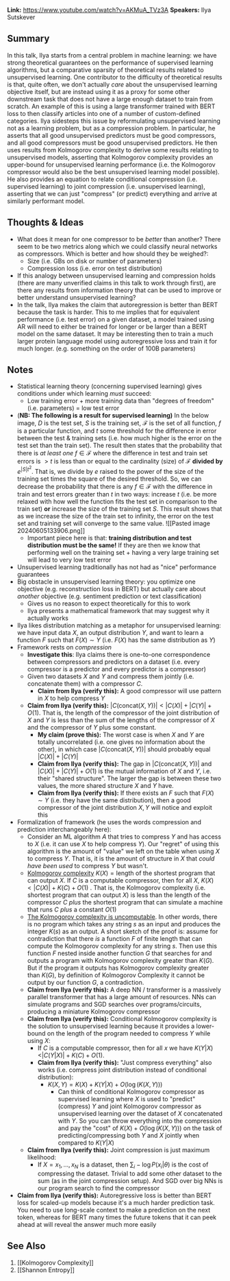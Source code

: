 **Link:** https://www.youtube.com/watch?v=AKMuA_TVz3A
**Speakers:** Ilya Sutskever
## Summary
In this talk, Ilya starts from a central problem in machine learning: we have strong theoretical guarantees on the performance of supervised learning algorithms, but a comparative sparsity of theoretical results related to unsupervised learning. One contributor to the difficulty of theoretical results is that, quite often, we don't actually *care* about the unsupervised learning objective itself, but are instead using it as a proxy for some other downstream task that does not have a large enough dataset to train from scratch. An example of this is using a large transformer trained with BERT loss to then classify articles into one of a number of custom-defined categories. Ilya sidesteps this issue by reformulating unsupervised learning not as a learning problem, but as a compression problem. In particular, he asserts that all good unsupervised predictors must be good compressors, and all good compressors must be good unsupervised predictors. He then uses results from Kolmogorov complexity to derive some results relating to unsupervised models, asserting that Kolmogorov complexity provides an upper-bound for unsupervised learning performance (i.e. the Kolmogorov compressor would also be the best unsupervised learning model possible). He also provides an equation to relate conditional compression (i.e. supervised learning) to joint compression (i.e. unsupervised learning), asserting that we can just "compress" (or predict) everything and arrive at similarly performant model.
## Thoughts & Ideas
- What does it mean for one compressor to be *better* than another? There seem to be two metrics along which we could classify neural networks as compressors. Which is better and how should they be weighed?:
	- Size (i.e. GBs on disk or number of parameters)
	- Compression loss (i.e. error on test distribution)
- If this analogy between unsupervised learning and compression holds (there are many unverified claims in this talk to work through first), are there any results from information theory that can be used to improve or better understand unsupervised learning?
- In the talk, Ilya makes the claim that autoregression is better than BERT because the task is harder. This to me implies that for equivalent performance (i.e. test error) on a given dataset, a model trained using AR will need to either be trained for longer or be larger than a BERT model on the same dataset. It may be interesting then to train a much larger protein language model using autoregressive loss and train it for much longer. (e.g. something on the order of 100B parameters)
## Notes
- Statistical learning theory (concerning supervised learning) gives conditions under which learning *must* succeed:
	- Low training error + more training data than "degrees of freedom" (i.e. parameters) = low test error
- (**NB: The following is a result for supervised learning)** In the below image, $D$ is the test set, $S$ is the training set, $\mathcal{F}$ is the set of all function, $f$ is a particular function, and $t$ some threshold for the difference in error between the test & training sets (i.e. how much higher is the error on the test set than the train set). The result then states that the probability that there is *at least one* $f \in \mathcal{F}$ where the difference in test and train set errors is $> t$ is less than or equal to the cardinality (size) of $\mathcal{F}$ **divided by** $e^{|S| t^2}$. That is, we divide by $e$ raised to the power of the size of the training set times the square of the desired threshold. So, we can decrease the probability that there is any $f \in \mathcal{F}$ with the difference in train and test errors greater than $t$ in two ways: increase $t$ (i.e. be more relaxed with how well the function fits the test set in comparison to the train set) **or** increase the size of the training set $S$. This result shows that as we increase the size of the train set to infinity, the error on the test set and training set will converge to the same value.
	![[Pasted image 20240605133906.png]]
	- Important piece here is that: **training distribution and test distribution must be the same!** If they are then we know that performing well on the training set + having a very large training set will lead to very low test error
- Unsupervised learning traditionally has not had as "nice" performance guarantees
- Big obstacle in unsupervised learning theory: you optimize one objective (e.g. reconstruction loss in BERT) but actually care about *another* objective (e.g. sentiment prediction or text classification)
	- Gives us no reason to expect theoretically for this to work
	- Ilya presents a mathematical framework that may suggest why it actually works
- Ilya likes distribution matching as a metaphor for unsupervised learning: we have input data $X$, an output distribution $Y$, and want to learn a function $F$ such that $F(X) \sim Y$ (i.e. $F(X)$ has the same distribution as $Y$)
- Framework rests on *compression*
	- **Investigate this**: Ilya claims there is one-to-one correspondence between compressors and predictors on a dataset (i.e. every compressor is a predictor and every predictor is a compressor)
	- Given two datasets $X$ and $Y$ and compress them jointly (i.e. concatenate them) with a compressor $C$. 
		- **Claim from Ilya (verify this):** A good compressor will use pattern in $X$ to help compress $Y$
	- **Claim from Ilya (verify this):**  $|C(\text{concat}(X, Y))| < |C(X)| + |C(Y)| + O(1)$. That is, the length of the compressor of the joint distribution of $X$ and $Y$ is less than the sum of the lengths of the compressor of $X$ and the compressor of $Y$ plus some constant. 
		- **My claim (prove this):** The worst case is when $X$ and $Y$ are totally uncorrelated (i.e. one gives no information about the other), in which case $|C(\text{concat}(X, Y))|$ should probably equal $|C(X)| + |C(Y)|$ 
		- **Claim from Ilya (verify this):** The gap in $|C(\text{concat}(X, Y))|$ and $|C(X)| + |C(Y)| + O(1)$ is the mutual information of $X$ and $Y$, i.e. their "shared structure". The larger the gap is between these two values, the more shared structure $X$ and $Y$ have.
		- **Claim from Ilya (verify this):** If there exists an $F$ such that $F(X) \sim Y$ (i.e. they have the same distribution), then a good compressor of the joint distribution $X, Y$ will notice and exploit this
- Formalization of framework (he uses the words compression and prediction interchangeably here):
	- Consider an ML algorithm $A$ that tries to compress $Y$ and has access to $X$ (i.e. it can use $X$ to help compress $Y$). Our "regret" of using this algorithm is the amount of "value" we left on the table when using $X$ to compress $Y$. That is, it is the amount of structure in $X$ that *could have been used* to compress $Y$ but wasn't.
	- [Kolmogorov complexity](https://en.wikipedia.org/wiki/Kolmogorov_complexity) $K(X) = \text{length of the shortest program that can output } X$. If $C$ is a computable compressor, then for all $X$, $K(X) < |C(X)| + K(C) + O(1)$ . That is, the Kolmogorov complexity (i.e. shortest program that can output $X$) is less than the length of the compressor $C$ *plus* the shortest program that can simulate a machine that runs $C$ *plus* a constant $O(1)$
	- [The Kolmogorov complexity is uncomputable](https://en.wikipedia.org/wiki/Kolmogorov_complexity#Uncomputability_of_Kolmogorov_complexity). In other words, there is no program which takes any string $s$ as an input and produces the integer $K(s)$ as an output. A short sketch of the proof is: assume for contradiction that there *is* a function $F$ of finite length that can compute the Kolmogorov complexity for any string $s$. Then use this function $F$ nested inside another function $G$ that searches for and outputs a program with Kolmogorov complexity greater than $K(G)$. But if the program it outputs has Kolmogorov complexity greater than $K(G)$, by definition of Kolmogorov Complexity it cannot be output by our function $G$, a contradiction.
	- **Claim from Ilya (verify this):** A deep NN / transformer is a massively parallel transformer that has a large amount of resources. NNs can simulate programs and SGD searches over programs/circuits, producing a miniature Kolmogorov compressor
	- **Claim from Ilya (verify this):** Conditional Kolmogorov complexity is the solution to unsupervised learning because it provides a lower-bound on the length of the program needed to compress $Y$ while using $X$:
		- If $C$ is a computable compressor, then for all $x$ we have $K(Y|X) < |C(Y|X)| + K(C) + O(1)$. 
		- **Claim from Ilya (verify this):** "Just compress everything" also works (i.e. compress joint distribution instead of conditional distribution):
			- $K(X, Y) = K(X) + K(Y|X) + O(\log(K(X,Y)))$
				- Can think of conditional Kolmogorov compressor as supervised learning where $X$ is used to "predict" (compress) $Y$ and joint Kolmogorov compressor as unsupervised learning over the dataset of $X$ concatenated with $Y$. So you can throw everything into the compression and pay the "cost" of $K(X) + O(\log(K(X,Y)))$ on the task of predicting/compressing both $Y$ and $X$ jointly when compared to $K(Y|X)$
	- **Claim from Ilya (verify this):** Joint compression is just maximum likelihood:
		- If $X = x_1, \ldots, x_N$ is a dataset, then $\sum_i - \log P(x_i | \theta)$ is the cost of compressing the dataset. Trivial to add some other dataset to the sum (as in the joint compression setup). And SGD over big NNs is our program search to find the compressor
- **Claim from Ilya (verify this):** Autoregressive loss is better than BERT loss for scaled-up models because it's a much harder prediction task. You need to use long-scale context to make a prediction on the next token, whereas for BERT many times the future tokens that it can peek ahead at will reveal the answer much more easily
## See Also
1. [[Kolmogorov Complexity]]
2. [[Shannon Entropy]]